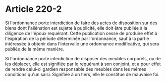 # Article 220-2

Si l'ordonnance porte interdiction de faire des actes de disposition sur des biens dont l'aliénation est sujette à publicité, elle doit être publiée à la diligence de l'époux requérant. Cette publication cesse de produire effet à l'expiration de la période déterminée par l'ordonnance, sauf à la partie intéressée à obtenir dans l'intervalle une ordonnance modificative, qui sera publiée de la même manière.

Si l'ordonnance porte interdiction de disposer des meubles corporels, ou de les déplacer, elle est signifiée par le requérant à son conjoint, et a pour effet de rendre celui-ci gardien responsable des meubles dans les mêmes conditions qu'un saisi. Signifiée à un tiers, elle le constitue de mauvaise foi.
